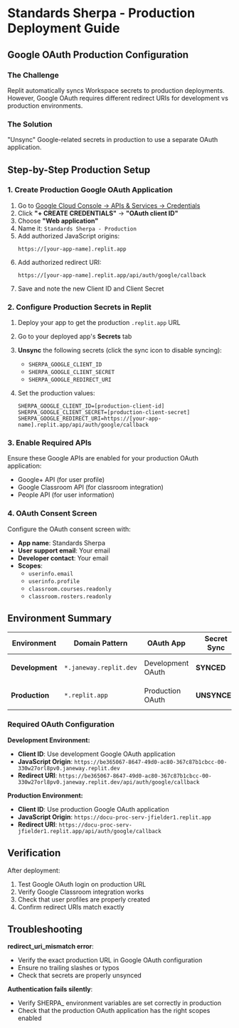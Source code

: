 # Standards Sherpa - Production Deployment Guide

## Google OAuth Production Configuration

### The Challenge
Replit automatically syncs Workspace secrets to production deployments. However, Google OAuth requires different redirect URIs for development vs production environments.

### The Solution
"Unsync" Google-related secrets in production to use a separate OAuth application.

## Step-by-Step Production Setup

### 1. Create Production Google OAuth Application

1. Go to [Google Cloud Console → APIs & Services → Credentials](https://console.cloud.google.com/apis/credentials)
2. Click **"+ CREATE CREDENTIALS"** → **"OAuth client ID"**
3. Choose **"Web application"**
4. Name it: `Standards Sherpa - Production`
5. Add authorized JavaScript origins:
   ```
   https://[your-app-name].replit.app
   ```
6. Add authorized redirect URI:
   ```
   https://[your-app-name].replit.app/api/auth/google/callback
   ```
7. Save and note the new Client ID and Client Secret

### 2. Configure Production Secrets in Replit

1. Deploy your app to get the production `.replit.app` URL
2. Go to your deployed app's **Secrets** tab
3. **Unsync** the following secrets (click the sync icon to disable syncing):
   - `SHERPA_GOOGLE_CLIENT_ID`
   - `SHERPA_GOOGLE_CLIENT_SECRET`
   - `SHERPA_GOOGLE_REDIRECT_URI`

4. Set the production values:
   ```
   SHERPA_GOOGLE_CLIENT_ID=[production-client-id]
   SHERPA_GOOGLE_CLIENT_SECRET=[production-client-secret]
   SHERPA_GOOGLE_REDIRECT_URI=https://[your-app-name].replit.app/api/auth/google/callback
   ```

### 3. Enable Required APIs

Ensure these Google APIs are enabled for your production OAuth application:
- Google+ API (for user profile)
- Google Classroom API (for classroom integration)
- People API (for user information)

### 4. OAuth Consent Screen

Configure the OAuth consent screen with:
- **App name**: Standards Sherpa
- **User support email**: Your email
- **Developer contact**: Your email
- **Scopes**: 
  - `userinfo.email`
  - `userinfo.profile`
  - `classroom.courses.readonly`
  - `classroom.rosters.readonly`

## Environment Summary

| Environment | Domain Pattern | OAuth App | Secret Sync | Environment Variables |
|-------------|----------------|-----------|-------------|---------------------|
| **Development** | `*.janeway.replit.dev` | Development OAuth | **SYNCED** | `SHERPA_GOOGLE_CLIENT_ID`, `SHERPA_GOOGLE_CLIENT_SECRET`, `SHERPA_GOOGLE_REDIRECT_URI` |
| **Production** | `*.replit.app` | Production OAuth | **UNSYNCED** | `SHERPA_GOOGLE_CLIENT_ID`, `SHERPA_GOOGLE_CLIENT_SECRET`, `SHERPA_GOOGLE_REDIRECT_URI` |

### Required OAuth Configuration

**Development Environment:**
- **Client ID**: Use development Google OAuth application
- **JavaScript Origin**: `https://be365067-8647-49d0-ac80-367c87b1cbcc-00-330w27orl8pv0.janeway.replit.dev`
- **Redirect URI**: `https://be365067-8647-49d0-ac80-367c87b1cbcc-00-330w27orl8pv0.janeway.replit.dev/api/auth/google/callback`

**Production Environment:**  
- **Client ID**: Use production Google OAuth application  
- **JavaScript Origin**: `https://docu-proc-serv-jfielder1.replit.app`
- **Redirect URI**: `https://docu-proc-serv-jfielder1.replit.app/api/auth/google/callback`

## Verification

After deployment:
1. Test Google OAuth login on production URL
2. Verify Google Classroom integration works
3. Check that user profiles are properly created
4. Confirm redirect URIs match exactly

## Troubleshooting

**redirect_uri_mismatch error**: 
- Verify the exact production URL in Google OAuth configuration
- Ensure no trailing slashes or typos
- Check that secrets are properly unsynced

**Authentication fails silently**:
- Verify SHERPA_ environment variables are set correctly in production
- Check that the production OAuth application has the right scopes enabled